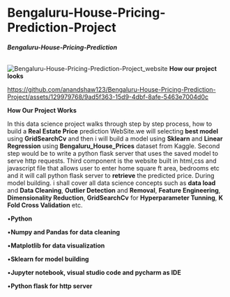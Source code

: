 # Bengaluru-House-Pricing-Prediction-Project

###### **Bengaluru-House-Pricing-Prediction**



![Bengaluru-House-Pricing-Prediction-Project_website](https://github.com/anandshaw123/Bengaluru-House-Pricing-Prediction-Project/assets/129979768/7bb60fbe-20e3-487f-8320-763e1b70074e)
                                               **How our project looks**











https://github.com/anandshaw123/Bengaluru-House-Pricing-Prediction-Project/assets/129979768/9ad5f363-15d9-4dbf-8afe-5463e7004d0c

**How Our Project Works**














In this data science project walks through step by step process, how to build a **Real Estate Price** prediction WebSite.we will selecting **best model** using **GridSearchCv** and then i will build a model using **Sklearn** and **Linear Regression** using **Bengaluru_House_Prices** dataset from Kaggle. Second step would be to write a python flask server that uses the saved model to serve http requests. Third component is the website built in html,css and javascript file that allows user to enter home square ft area, bedrooms etc and it will call python flask server to **retrieve** the predicted price. During model building. i shall cover all data science concepts such as **data load** and **Data Cleaning**, **Outlier Detection** and **Removal**, **Feature Engineering**, **Dimensionality Reduction**, **GridSearchCv** for **Hyperparameter Tunning**, **K Fold Cross Validation** etc.




•**Python**

•**Numpy and Pandas for data cleaning**

•**Matplotlib for data visualization**

•**Sklearn for model building**

•**Jupyter notebook, visual studio code and pycharm as IDE**

•**Python flask for http server**












